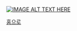 
[![IMAGE ALT TEXT HERE](http://i.ytimg.com/vi/tykmgyM9C28/hqdefault.jpg)](https://www.youtube.com/watch?v=rsB8y3uh0Lg&feature=youtu.be)

[홈으로](http://leechangyong.github.io)

